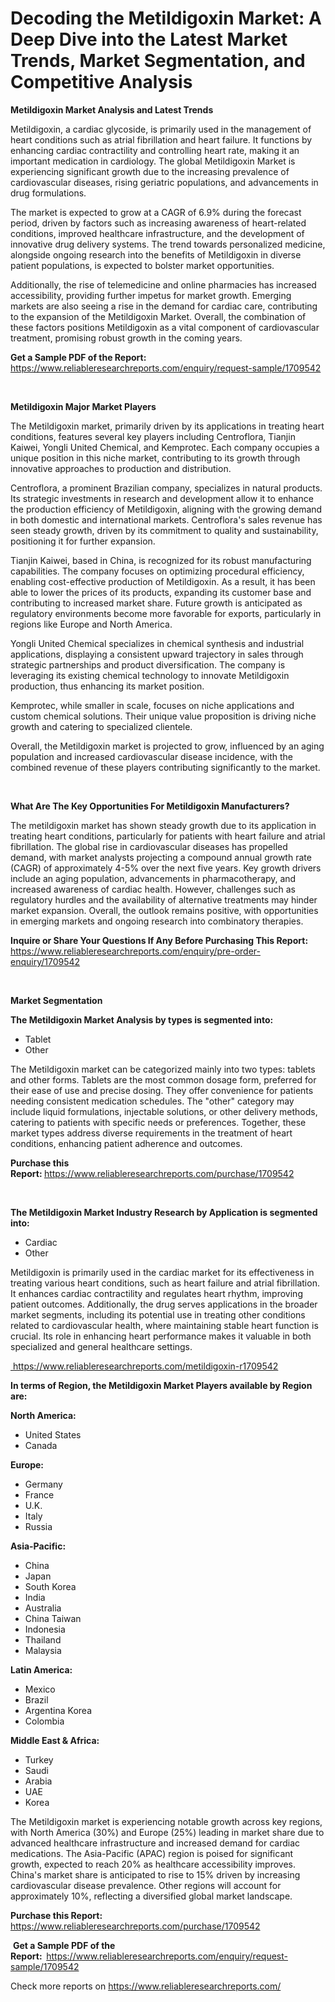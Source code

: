 <p><h1>Decoding the Metildigoxin Market: A Deep Dive into the Latest Market Trends, Market Segmentation, and Competitive Analysis</h1></p><p><strong>Metildigoxin Market Analysis and Latest Trends</strong></p>
<p><p>Metildigoxin, a cardiac glycoside, is primarily used in the management of heart conditions such as atrial fibrillation and heart failure. It functions by enhancing cardiac contractility and controlling heart rate, making it an important medication in cardiology. The global Metildigoxin Market is experiencing significant growth due to the increasing prevalence of cardiovascular diseases, rising geriatric populations, and advancements in drug formulations.</p><p>The market is expected to grow at a CAGR of 6.9% during the forecast period, driven by factors such as increasing awareness of heart-related conditions, improved healthcare infrastructure, and the development of innovative drug delivery systems. The trend towards personalized medicine, alongside ongoing research into the benefits of Metildigoxin in diverse patient populations, is expected to bolster market opportunities.</p><p>Additionally, the rise of telemedicine and online pharmacies has increased accessibility, providing further impetus for market growth. Emerging markets are also seeing a rise in the demand for cardiac care, contributing to the expansion of the Metildigoxin Market. Overall, the combination of these factors positions Metildigoxin as a vital component of cardiovascular treatment, promising robust growth in the coming years.</p></p>
<p><strong>Get a Sample PDF of the Report:&nbsp;</strong> <a href="https://www.reliableresearchreports.com/enquiry/request-sample/1709542?utm_campaign=2203&utm_medium=2&utm_source=Github&utm_content=ia&utm_term=27032025&utm_id=metildigoxin">https://www.reliableresearchreports.com/enquiry/request-sample/1709542</a></p>
<p>&nbsp;</p>
<p><strong>Metildigoxin Major Market Players</strong></p>
<p><p>The Metildigoxin market, primarily driven by its applications in treating heart conditions, features several key players including Centroflora, Tianjin Kaiwei, Yongli United Chemical, and Kemprotec. Each company occupies a unique position in this niche market, contributing to its growth through innovative approaches to production and distribution.</p><p>Centroflora, a prominent Brazilian company, specializes in natural products. Its strategic investments in research and development allow it to enhance the production efficiency of Metildigoxin, aligning with the growing demand in both domestic and international markets. Centroflora's sales revenue has seen steady growth, driven by its commitment to quality and sustainability, positioning it for further expansion.</p><p>Tianjin Kaiwei, based in China, is recognized for its robust manufacturing capabilities. The company focuses on optimizing procedural efficiency, enabling cost-effective production of Metildigoxin. As a result, it has been able to lower the prices of its products, expanding its customer base and contributing to increased market share. Future growth is anticipated as regulatory environments become more favorable for exports, particularly in regions like Europe and North America.</p><p>Yongli United Chemical specializes in chemical synthesis and industrial applications, displaying a consistent upward trajectory in sales through strategic partnerships and product diversification. The company is leveraging its existing chemical technology to innovate Metildigoxin production, thus enhancing its market position.</p><p>Kemprotec, while smaller in scale, focuses on niche applications and custom chemical solutions. Their unique value proposition is driving niche growth and catering to specialized clientele.</p><p>Overall, the Metildigoxin market is projected to grow, influenced by an aging population and increased cardiovascular disease incidence, with the combined revenue of these players contributing significantly to the market.</p></p>
<p>&nbsp;</p>
<p><strong>What Are The Key Opportunities For Metildigoxin Manufacturers?</strong></p>
<p><p>The metildigoxin market has shown steady growth due to its application in treating heart conditions, particularly for patients with heart failure and atrial fibrillation. The global rise in cardiovascular diseases has propelled demand, with market analysts projecting a compound annual growth rate (CAGR) of approximately 4-5% over the next five years. Key growth drivers include an aging population, advancements in pharmacotherapy, and increased awareness of cardiac health. However, challenges such as regulatory hurdles and the availability of alternative treatments may hinder market expansion. Overall, the outlook remains positive, with opportunities in emerging markets and ongoing research into combinatory therapies.</p></p>
<p><strong>Inquire or Share Your Questions If Any Before Purchasing This Report:</strong> <a href="https://www.reliableresearchreports.com/enquiry/pre-order-enquiry/1709542?utm_campaign=2203&utm_medium=2&utm_source=Github&utm_content=ia&utm_term=27032025&utm_id=metildigoxin">https://www.reliableresearchreports.com/enquiry/pre-order-enquiry/1709542</a></p>
<p>&nbsp;</p>
<p><strong>Market Segmentation</strong></p>
<p><strong>The Metildigoxin Market Analysis by types is segmented into:</strong></p>
<p><ul><li>Tablet</li><li>Other</li></ul></p>
<p><p>The Metildigoxin market can be categorized mainly into two types: tablets and other forms. Tablets are the most common dosage form, preferred for their ease of use and precise dosing. They offer convenience for patients needing consistent medication schedules. The "other" category may include liquid formulations, injectable solutions, or other delivery methods, catering to patients with specific needs or preferences. Together, these market types address diverse requirements in the treatment of heart conditions, enhancing patient adherence and outcomes.</p></p>
<p><strong>Purchase this Report:&nbsp;</strong><a href="https://www.reliableresearchreports.com/purchase/1709542?utm_campaign=2203&utm_medium=2&utm_source=Github&utm_content=ia&utm_term=27032025&utm_id=metildigoxin">https://www.reliableresearchreports.com/purchase/1709542</a></p>
<p>&nbsp;</p>
<p><strong>The Metildigoxin Market Industry Research by Application is segmented into:</strong></p>
<p><ul><li>Cardiac</li><li>Other</li></ul></p>
<p><p>Metildigoxin is primarily used in the cardiac market for its effectiveness in treating various heart conditions, such as heart failure and atrial fibrillation. It enhances cardiac contractility and regulates heart rhythm, improving patient outcomes. Additionally, the drug serves applications in the broader market segments, including its potential use in treating other conditions related to cardiovascular health, where maintaining stable heart function is crucial. Its role in enhancing heart performance makes it valuable in both specialized and general healthcare settings.</p></p>
<p><a href="https://www.reliableresearchreports.com/metildigoxin-r1709542?utm_campaign=2203&utm_medium=2&utm_source=Github&utm_content=ia&utm_term=27032025&utm_id=metildigoxin">&nbsp;https://www.reliableresearchreports.com/metildigoxin-r1709542</a></p>
<p><strong>In terms of Region, the Metildigoxin Market Players available by Region are:</strong></p>
<p>
    <p> <strong> North America: </strong>
        <ul>
            <li>United States</li>
            <li>Canada</li>
        </ul>
        </p> 
    <p> <strong> Europe: </strong>
        <ul>
            <li>Germany</li>
            <li>France</li>
            <li>U.K.</li>
            <li>Italy</li>
            <li>Russia</li>
        </ul>
        </p> 
    <p> <strong> Asia-Pacific: </strong>
        <ul>
            <li>China</li>
            <li>Japan</li>
            <li>South Korea</li>
            <li>India</li>
            <li>Australia</li>
            <li>China Taiwan</li>
            <li>Indonesia</li>
            <li>Thailand</li>
            <li>Malaysia</li>
        </ul>
        </p> 
    <p> <strong> Latin America: </strong>
        <ul>
            <li>Mexico</li>
            <li>Brazil</li>
            <li>Argentina Korea</li>
            <li>Colombia</li>
        </ul>
        </p> 
    <p> <strong> Middle East & Africa: </strong>
        <ul>
            <li>Turkey</li>
            <li>Saudi</li>
            <li>Arabia</li>
            <li>UAE</li>
            <li>Korea</li>
        </ul>
    </p>
    </p>
<p><p>The Metildigoxin market is experiencing notable growth across key regions, with North America (30%) and Europe (25%) leading in market share due to advanced healthcare infrastructure and increased demand for cardiac medications. The Asia-Pacific (APAC) region is poised for significant growth, expected to reach 20% as healthcare accessibility improves. China's market share is anticipated to rise to 15% driven by increasing cardiovascular disease prevalence. Other regions will account for approximately 10%, reflecting a diversified global market landscape.</p></p>
<p><strong>Purchase this Report: </strong><a href="https://www.reliableresearchreports.com/purchase/1709542?utm_campaign=2203&utm_medium=2&utm_source=Github&utm_content=ia&utm_term=27032025&utm_id=metildigoxin">https://www.reliableresearchreports.com/purchase/1709542</a></p>
<p>&nbsp;<strong>Get a Sample PDF of the Report:&nbsp;&nbsp;</strong><a href="https://www.reliableresearchreports.com/enquiry/request-sample/1709542?utm_campaign=2203&utm_medium=2&utm_source=Github&utm_content=ia&utm_term=27032025&utm_id=metildigoxin">https://www.reliableresearchreports.com/enquiry/request-sample/1709542</a></p>
<p><strong></strong></p>
<p>Check more reports on <a href="https://www.reliableresearchreports.com/?utm_campaign=2203&utm_medium=2&utm_source=Github&utm_content=ia&utm_term=27032025&utm_id=metildigoxin">https://www.reliableresearchreports.com/</a></p>